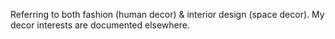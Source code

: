 Referring to both fashion (human decor) & interior design (space decor). My decor interests are documented elsewhere.